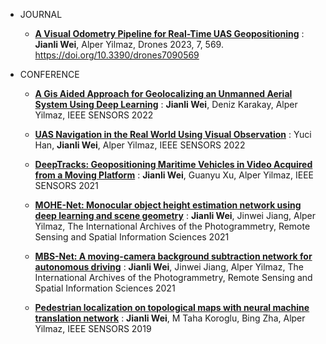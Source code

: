 * JOURNAL
   * **[A Visual Odometry Pipeline for Real-Time UAS Geopositioning](https://www.mdpi.com/2504-446X/7/9/569)**
   : **Jianli Wei**, Alper Yilmaz, Drones 2023, 7, 569. https://doi.org/10.3390/drones7090569

* CONFERENCE
  * **[A Gis Aided Approach for Geolocalizing an Unmanned Aerial System Using Deep Learning](https://scholar.google.com/citations?view_op=view_citation&hl=en&user=_Oq_-Z4AAAAJ&citation_for_view=_Oq_-Z4AAAAJ:qjMakFHDy7sC)**
  : **Jianli Wei**, Deniz Karakay, Alper Yilmaz, IEEE SENSORS 2022
  
  * **[UAS Navigation in the Real World Using Visual Observation](https://scholar.google.com/citations?view_op=view_citation&hl=en&user=_Oq_-Z4AAAAJ&citation_for_view=_Oq_-Z4AAAAJ:UeHWp8X0CEIC)**
  : Yuci Han, **Jianli Wei**, Alper Yilmaz, IEEE SENSORS 2022
  
  * **[DeepTracks: Geopositioning Maritime Vehicles in Video Acquired from a Moving Platform](https://scholar.google.com/citations?view_op=view_citation&hl=en&user=_Oq_-Z4AAAAJ&citation_for_view=_Oq_-Z4AAAAJ:9yKSN-GCB0IC)**
  : **Jianli Wei**, Guanyu Xu, Alper Yilmaz, IEEE SENSORS 2021
  
  * **[MOHE-Net: Monocular object height estimation network using deep learning and scene geometry](https://scholar.google.com/citations?view_op=view_citation&hl=en&user=_Oq_-Z4AAAAJ&citation_for_view=_Oq_-Z4AAAAJ:2osOgNQ5qMEC)**
  : **Jianli Wei**, Jinwei Jiang, Alper Yilmaz, The International Archives of the Photogrammetry, Remote Sensing and Spatial Information Sciences 2021
  
  * **[MBS-Net: A moving-camera background subtraction network for autonomous driving](https://scholar.google.com/citations?view_op=view_citation&hl=en&user=_Oq_-Z4AAAAJ&citation_for_view=_Oq_-Z4AAAAJ:u-x6o8ySG0sC)**
  : **Jianli Wei**, Jinwei Jiang, Alper Yilmaz, The International Archives of the Photogrammetry, Remote Sensing and Spatial Information Sciences 2021
  
  * **[Pedestrian localization on topological maps with neural machine translation network](https://scholar.google.com/citations?view_op=view_citation&hl=en&user=_Oq_-Z4AAAAJ&citation_for_view=_Oq_-Z4AAAAJ:d1gkVwhDpl0C)**
  : **Jianli Wei**, M Taha Koroglu, Bing Zha, Alper Yilmaz, IEEE SENSORS 2019
